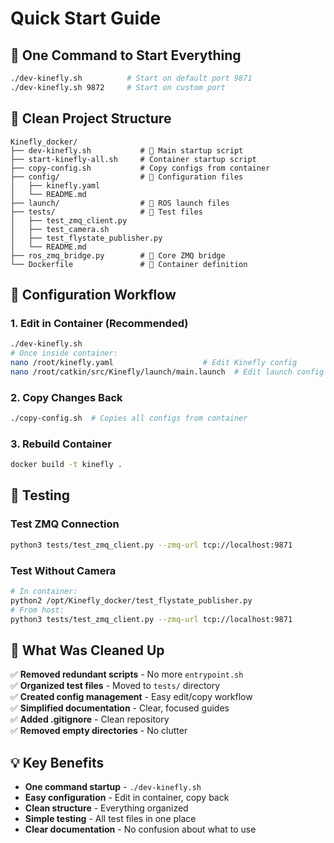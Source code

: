 # Quick Start Guide

## 🚀 One Command to Start Everything

```bash
./dev-kinefly.sh          # Start on default port 9871
./dev-kinefly.sh 9872     # Start on custom port
```

## 📁 Clean Project Structure

```
Kinefly_docker/
├── dev-kinefly.sh           # 🎯 Main startup script
├── start-kinefly-all.sh     # Container startup script
├── copy-config.sh           # Copy configs from container
├── config/                  # 📄 Configuration files
│   ├── kinefly.yaml
│   └── README.md
├── launch/                  # 🚀 ROS launch files
├── tests/                   # 🧪 Test files
│   ├── test_zmq_client.py
│   ├── test_camera.sh
│   ├── test_flystate_publisher.py
│   └── README.md
├── ros_zmq_bridge.py        # 🌉 Core ZMQ bridge
└── Dockerfile               # 🐳 Container definition
```

## 🔧 Configuration Workflow

### 1. Edit in Container (Recommended)
```bash
./dev-kinefly.sh
# Once inside container:
nano /root/kinefly.yaml                    # Edit Kinefly config
nano /root/catkin/src/Kinefly/launch/main.launch  # Edit launch config
```

### 2. Copy Changes Back
```bash
./copy-config.sh  # Copies all configs from container
```

### 3. Rebuild Container
```bash
docker build -t kinefly .
```

## 🧪 Testing

### Test ZMQ Connection
```bash
python3 tests/test_zmq_client.py --zmq-url tcp://localhost:9871
```

### Test Without Camera
```bash
# In container:
python2 /opt/Kinefly_docker/test_flystate_publisher.py
# From host:
python3 tests/test_zmq_client.py --zmq-url tcp://localhost:9871
```

## 🎯 What Was Cleaned Up

✅ **Removed redundant scripts** - No more `entrypoint.sh`  
✅ **Organized test files** - Moved to `tests/` directory  
✅ **Created config management** - Easy edit/copy workflow  
✅ **Simplified documentation** - Clear, focused guides  
✅ **Added .gitignore** - Clean repository  
✅ **Removed empty directories** - No clutter  

## 💡 Key Benefits

- **One command startup** - `./dev-kinefly.sh`
- **Easy configuration** - Edit in container, copy back
- **Clean structure** - Everything organized
- **Simple testing** - All test files in one place
- **Clear documentation** - No confusion about what to use 